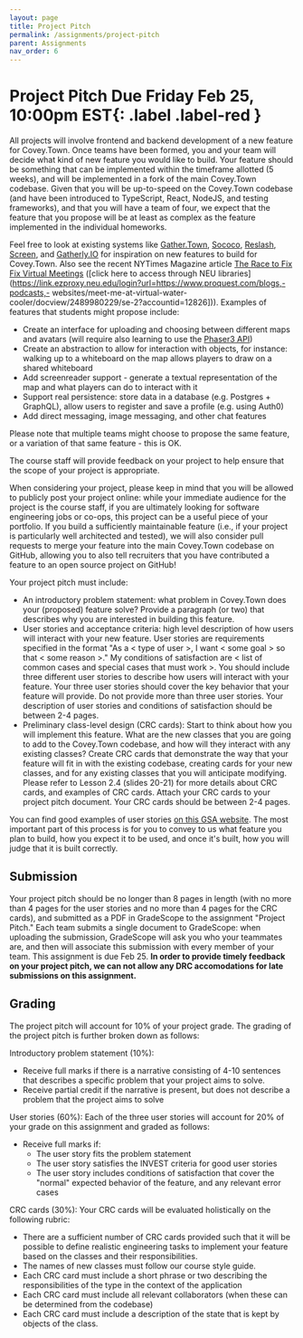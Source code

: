 ```yaml
---
layout: page
title: Project Pitch
permalink: /assignments/project-pitch
parent: Assignments
nav_order: 6
---
```

# Project Pitch **Due Friday Feb 25, 10:00pm EST**{: .label .label-red }
All projects will involve frontend and backend development of a new feature for Covey.Town.
Once teams have been formed, you and your team will decide what kind of new feature you would like to build.
Your feature should be something that can be implemented within the timeframe allotted (5 weeks), and will be implemented in a fork of the main Covey.Town codebase.
Given that you will be up-to-speed on the Covey.Town codebase (and have been introduced to TypeScript, React, NodeJS, and testing frameworks),
and that you will have a team of four, we expect that the feature that you propose will be at least as complex as the feature implemented in the individual
homeworks.

Feel free to look at existing systems like [Gather.Town](https://gather.town), [Sococo](https://www.sococo.com), [Reslash](https://reslash.co), [Screen](https://screen.so/home), and [Gatherly.IO](https://www.gatherly.io) for inspiration on new features to build for Covey.Town. Also see the recent NYTimes Magazine article [The Race to Fix Fix Virtual Meetings](https://www.nytimes.com/2021/02/17/magazine/video-conference.html) ([click here to access through NEU libraries](https://link.ezproxy.neu.edu/login?url=https://www.proquest.com/blogs,-podcasts,- websites/meet-me-at-virtual-water-cooler/docview/2489980229/se-2?accountid=12826])). 
Examples of features that students might propose include:
* Create an interface for uploading and choosing between different maps and avatars (will require also learning to use the [Phaser3 API](https://photonstorm.github.io/phaser3-docs/index.html))
* Create an abstraction to allow for interaction with objects, for instance: walking up to a whiteboard on the map allows players to draw on a shared whiteboard
* Add screenreader support - generate a textual representation of the map and what players can do to interact with it
* Support real persistence: store data in a database (e.g. Postgres + GraphQL), allow users to register and save a profile (e.g. using Auth0) 
* Add direct messaging, image messaging, and other chat features

Please note that multiple teams might choose to propose the same feature, or a variation of that same feature - this is OK.

The course staff will provide feedback on your project to help ensure that the scope of your project is appropriate.

When considering your project, please keep in mind that you will be allowed to publicly post your project online: while your immediate audience for the project is the course staff, if you are ultimately looking for software engineering jobs or co-ops, this project can be a useful piece of your portfolio. If you build a sufficiently maintainable feature (i.e., if your project is particularly well architected and tested), we will also consider pull requests to merge your feature into the main Covey.Town codebase on GitHub, allowing you to also tell recruiters that you have contributed a feature to an open source project on GitHub!

Your project pitch must include:
* An introductory problem statement: what problem in Covey.Town does your (proposed) feature solve? Provide a paragraph (or two) that describes why you are interested in building this feature.
* User stories and acceptance criteria: high level description of how users will interact with your new feature. User stories are requirements specified in the format 
"As a < type of user >, I want < some goal > so that < some reason >."
My conditions of satisfaction are < list of common cases and special cases that must work >.
You should include three different user stories to describe how users will interact with your feature.
Your three user stories should cover the key behavior that your feature will provide.
Do not provide more than three user stories. Your description of user stories and conditions of satisfaction should be between 2-4 pages.
* Preliminary class-level design (CRC cards): Start to think about how you will implement this feature. What are the new classes that you are going to add to the Covey.Town codebase, and how will they interact with any existing classes? Create CRC cards that demonstrate the way that your feature will fit in with the existing codebase, creating cards for your new classes, and for any existing classes that you will anticipate modifying. Please refer to Lesson 2.4 (slides 20-21) for more details about CRC cards, and examples of CRC cards. Attach your CRC cards to your project pitch document. Your CRC cards should be between 2-4 pages.

You can find good examples of user stories [on this GSA website](https://tech.gsa.gov/guides/user_story_example/). The most important part of this process is for you to convey to us what feature you plan to build, how you expect it to be used, and once it's built, how you will judge that it is built correctly.

## Submission 
Your project pitch should be no longer than 8 pages in length (with no more than 4 pages for the user stories and no more than 4 pages for the CRC cards), and submitted as a PDF in GradeScope to the assignment "Project Pitch."
Each team submits a single document to GradeScope: when uploading the submission, GradeScope will ask you who your teammates are, and then will associate this submission with every member of your team.
This assignment is due Feb 25. **In order to provide timely feedback on your project pitch, we can not allow any DRC accomodations for late submissions on this assignment.**


## Grading
The project pitch will account for 10% of your project grade. The grading of the project pitch is further broken down as follows:

Introductory problem statement (10%):
* Receive full marks if there is a narrative consisting of 4-10 sentences that describes a specific problem that your project aims to solve.
* Receive partial credit if the narrative is present, but does not describe a problem that the project aims to solve

User stories (60%):
Each of the three user stories will account for 20% of your grade on this assignment and graded as follows:
* Receive full marks if:
  * The user story fits the problem statement
  * The user story satisfies the INVEST criteria for good user stories
  * The user story includes conditions of satisfaction that cover the "normal" expected behavior of the feature, and any relevant error cases

CRC cards (30%):
Your CRC cards will be evaluated holistically on the following rubric:
* There are a sufficient number of CRC cards provided such that it will be possible to define realistic engineering tasks to implement your feature based on the classes and their responsibilities.
* The names of new classes must follow our course style guide.
* Each CRC card must include a short phrase or two describing the responsibilities of the type in the context of the application
* Each CRC card must include all relevant collaborators (when these can be determined from the codebase)
* Each CRC card must include a description of the state that is kept by objects of the class.
